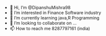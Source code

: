 - 👋 Hi, I’m @DipanshuMishra98
- 👀 I’m interested in Finance Software industry 
- 🌱 I’m currently learning java,R Programming
- 💞️ I’m looking to collaborate on ...
- 📫 How to reach me 8287797161 (india)

<!---
DipanshuMishra98/DipanshuMishra98 is a ✨ special ✨ repository because its `README.md` (this file) appears on your GitHub profile.
You can click the Preview link to take a look at your changes.
--->
